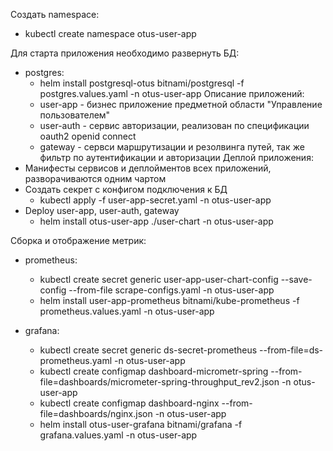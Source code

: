 Создать namespace:
- kubectl create namespace otus-user-app

Для старта приложения необходимо развернуть БД:    
- postgres:
    - helm install postgresql-otus bitnami/postgresql -f postgres.values.yaml -n otus-user-app
Описание приложений:
    - user-app - бизнес приложение предметной области "Управление пользователем"
    - user-auth - сервис авторизации, реализован по спецификации oauth2 openid connect
    - gateway - сервси маршрутизации и резолвинга путей, так же фильтр по аутентификации и авторизации
Деплой приложения:
- Манифесты сервисов и деплойментов всех приложений, разворачиваются одним чартом 
- Создать секрет с конфигом подключения к БД 
  - kubectl apply -f user-app-secret.yaml -n otus-user-app
- Deploy user-app, user-auth, gateway
  - helm install otus-user-app ./user-chart -n otus-user-app

Сборка и отображение метрик:
- prometheus:
  - kubectl create secret generic user-app-user-chart-config --save-config  --from-file scrape-configs.yaml -n otus-user-app
  - helm install user-app-prometheus bitnami/kube-prometheus -f prometheus.values.yaml -n otus-user-app

- grafana:
  - kubectl create secret generic ds-secret-prometheus --from-file=ds-prometheus.yaml -n otus-user-app
  - kubectl create configmap dashboard-micrometr-spring --from-file=dashboards/micrometer-spring-throughput_rev2.json -n otus-user-app
  - kubectl create configmap dashboard-nginx --from-file=dashboards/nginx.json -n otus-user-app
  - helm install otus-user-grafana bitnami/grafana -f  grafana.values.yaml -n otus-user-app
